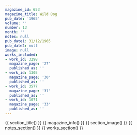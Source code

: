 ```yaml
---
magazine_id: 653
magazine_title: Wild Dog
pub_date: '1965'
volume: ''
number: 13
month: ''
notes: null
pub_date1: 31/12/1965
pub_date2: null
image: null
works_included:
- work_id: 3298
  magazine_page: '27'
  published_as: ''
- work_id: 1305
  magazine_page: '30'
  published_as: ''
- work_id: 3577
  magazine_page: '31'
  published_as: ''
- work_id: 1071
  magazine_page: '33'
  published_as: ''
---
```


{{ section_title() }}
{{ magazine_info() }}
{{ section_image() }}
{{ notes_section() }}
{{ works_section() }}

